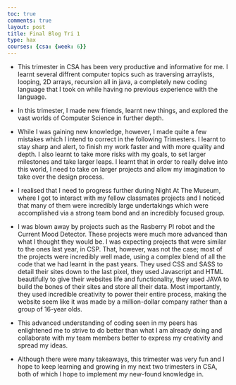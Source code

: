 ```yaml
---
toc: true
comments: true
layout: post
title: Final Blog Tri 1
type: hax
courses: {csa: {week: 6}}
---
```


- This trimester in CSA has been very productive and informative for me. I learnt several diffrent computer topics such as traversing arraylists, looping, 2D arrays, recursion all in java, a completely new coding language that I took on while having no previous experience with the language.

- In this trimester, I made new friends, learnt new things, and explored the vast worlds of Computer Science in further depth.

- While I was gaining new knowledge, however, I made quite a few mistakes which I intend to correct in the following Trimesters. I learnt to stay sharp and alert, to finish my work faster and with more quality and depth. I also learnt to take more risks with my goals, to set larger milestones and take larger leaps. I learnt that in order to really delve into this world, I need to take on larger projects and allow my imagination to take over the design process.

- I realised that I need to progress further during Night At The Museum, where I got to interact with my fellow classmates projects and I noticed that many of them were incredibly large undertakings which were accomplished via a strong team bond and an incredibly focused group.

- I was blown away by projects such as the Rasberry PI robot and the Current Mood Detector. These projects were much more advanced than what I thought they would be. I was expecting projects that were similar to the ones last year, in CSP. That, however, was not the case; most of the projects were incredibly well made, using a complex blend of all the code that we had learnt in the past years. They used CSS and SASS to detail their sites down to the last pixel, they used Javascript and HTML beautifully to give their websites life and functionality, they used JAVA to build the bones of their sites and store all their data. Most importantly, they used incredible creativity to power their entire process, making the website seem like it was made by a million-dollar company rather than a group of 16-year olds. 

- This advanced understanding of coding seen in my peers has enlightened me to strive to do better than what I am already doing and collaborate with my team members better to express my creativity and spread my ideas.

- Although there were many takeaways, this trimester was very fun and I hope to keep learning and growing in my next two trimesters in CSA, both of which I hope to implement my new-found knowledge in.